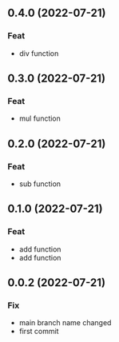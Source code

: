 ## 0.4.0 (2022-07-21)

### Feat

- div function

## 0.3.0 (2022-07-21)

### Feat

- mul function

## 0.2.0 (2022-07-21)

### Feat

- sub function

## 0.1.0 (2022-07-21)

### Feat

- add function
- add function

## 0.0.2 (2022-07-21)

### Fix

- main branch name changed
- first commit
